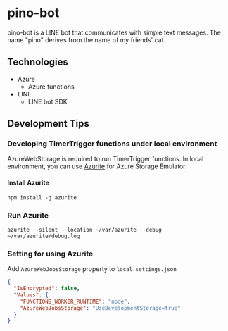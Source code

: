 # pino-bot

pino-bot is a LINE bot that communicates with simple text messages.
The name "pino" derives from the name of my friends' cat.

## Technologies

- Azure
  - Azure functions
- LINE
  - LINE bot SDK

## Development Tips

### Developing TimerTrigger functions under local environment

AzureWebStorage is required to run TimerTrigger functions.
In local environment, you can use [Azurite](https://learn.microsoft.com/ja-jp/azure/storage/common/storage-use-azurite?tabs=visual-studio) for Azure Storage Emulator.

#### Install Azurite

```
npm install -g azurite
```

### Run Azurite

```
azurite --silent --location ~/var/azurite --debug ~/var/azurite/debug.log
```

### Setting for using Azurite

Add `AzureWebJobsStorage` property to `local.settings.json`

```json:local.settings.json
{
  "IsEncrypted": false,
  "Values": {
    "FUNCTIONS_WORKER_RUNTIME": "node",
    "AzureWebJobsStorage": "UseDevelopmentStorage=true"
  }
}
```
